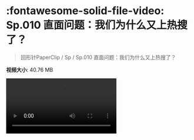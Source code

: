 # :fontawesome-solid-file-video: Sp.010 直面问题：我们为什么又上热搜了？

> 回形针PaperClip / Sp / Sp.010 直面问题：我们为什么又上热搜了？

**视频大小**: 40.76 MB

<div class="video"><video src="https://file.hsyhx.top/archive/PaperClip/Sp/010.mp4" controls preload>🤔 您的浏览器不支持 video 标签</video></div>
